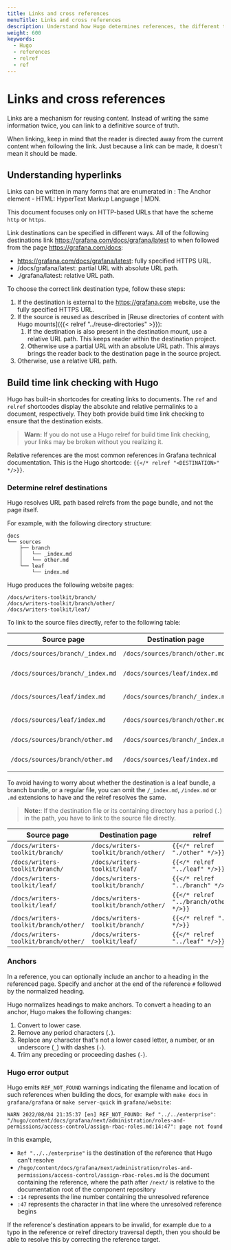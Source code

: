 ```yaml
---
title: Links and cross references
menuTitle: Links and cross references
description: Understand how Hugo determines references, the different types of references, and how to use them.
weight: 600
keywords:
  - Hugo
  - references
  - relref
  - ref
---
```


# Links and cross references

Links are a mechanism for reusing content.
Instead of writing the same information twice, you can link to a definitive source of truth.

When linking, keep in mind that the reader is directed away from the current content when following the link.
Just because a link can be made, it doesn't mean it should be made.

## Understanding hyperlinks

Links can be written in many forms that are enumerated in [<a>: The Anchor element - HTML: HyperText Markup Language | MDN](https://developer.mozilla.org/en-US/docs/Web/HTML/Element/a#href).

This document focuses only on HTTP-based URLs that have the scheme `http` or `https`.

Link destinations can be specified in different ways.
All of the following destinations link https://grafana.com/docs/grafana/latest to when followed from the page https://grafana.com/docs:

- https://grafana.com/docs/grafana/latest: fully specified HTTPS URL.
- /docs/grafana/latest: partial URL with absolute URL path.
- ./grafana/latest: relative URL path.

To choose the correct link destination type, follow these steps:

1. If the destination is external to the https://grafana.com website, use the fully specified HTTPS URL.
1. If the source is reused as described in [Reuse directories of content with Hugo mounts]({{< relref "../reuse-directories" >}}):
   1. If the destination is also present in the destination mount, use a relative URL path.
      This keeps reader within the destination project.
   1. Otherwise use a partial URL with an absolute URL path.
      This always brings the reader back to the destination page in the source project.
1. Otherwise, use a relative URL path.

## Build time link checking with Hugo

Hugo has built-in shortcodes for creating links to documents.
The `ref` and `relref` shortcodes display the absolute and relative permalinks to a document, respectively.
They both provide build time link checking to ensure that the destination exists.

> **Warn:** If you do not use a Hugo relref for build time link checking, your links may be broken without you realizing it.

Relative references are the most common references in Grafana technical documentation.
This is the Hugo shortcode: `{{</* relref "<DESTINATION>" */>}}`.

### Determine relref destinations

Hugo resolves URL path based relrefs from the page bundle, and not the page itself.

For example, with the following directory structure:

```
docs
└── sources
    ├── branch
    │   └── _index.md
    │   └── other.md
    └── leaf
        └── index.md
```

Hugo produces the following website pages:

```
/docs/writers-toolkit/branch/
/docs/writers-toolkit/branch/other/
/docs/writers-toolkit/leaf/
```

To link to the source files directly, refer to the following table:

| Source page                      | Destination page                 | relref                                     |
| -------------------------------- | -------------------------------- | ------------------------------------------ |
| `/docs/sources/branch/_index.md` | `/docs/sources/branch/other.md`  | `{{</* relref "other.md" */>}}`            |
| `/docs/sources/branch/_index.md` | `/docs/sources/leaf/index.md`    | `{{</* relref "../leaf/index.md" */>}}`    |
| `/docs/sources/leaf/index.md`    | `/docs/sources/branch/_index.md` | `{{</* relref "../branch/_index.md" */>}}` |
| `/docs/sources/leaf/index.md`    | `/docs/sources/branch/other.md`  | `{{</* relref "../branch/other.md" */>}}`  |
| `/docs/sources/branch/other.md`  | `/docs/sources/branch/_index.md` | `{{</* relref "./_index.md" */>}}`         |
| `/docs/sources/branch/other.md`  | `/docs/sources/leaf/index.md`    | `{{</* relref "../leaf/index.md" */>}}`    |

To avoid having to worry about whether the destination is a leaf bundle, a branch bundle, or a regular file, you can omit the `/_index.md`, `/index.md` or `.md` extensions to have and the relref resolves the same.

> **Note:**: If the destination file or its containing directory has a period (`.`) in the path, you have to link to the source file directly.

| Source page                           | Destination page                      | relref                                 |
| ------------------------------------- | ------------------------------------- | -------------------------------------- |
| `/docs/writers-toolkit/branch/`       | `/docs/writers-toolkit/branch/other/` | `{{</* relref "./other" */>}}`         |
| `/docs/writers-toolkit/branch/`       | `/docs/writers-toolkit/leaf/`         | `{{</* relref "../leaf" */>}}`         |
| `/docs/writers-toolkit/leaf/`         | `/docs/writers-toolkit/branch/`       | `{{</* relref "../branch" */>}}`       |
| `/docs/writers-toolkit/leaf/`         | `/docs/writers-toolkit/branch/other/` | `{{</* relref "../branch/other" */>}}` |
| `/docs/writers-toolkit/branch/other/` | `/docs/writers-toolkit/branch/`       | `{{</* relref "./" */>}}`              |
| `/docs/writers-toolkit/branch/other/` | `/docs/writers-toolkit/leaf/`         | `{{</* relref "../leaf" */>}}`         |

### Anchors

In a reference, you can optionally include an anchor to a heading in the referenced page.
Specify and anchor at the end of the reference `#` followed by the normalized heading.

Hugo normalizes headings to make anchors.
To convert a heading to an anchor, Hugo makes the following changes:

1. Convert to lower case.
1. Remove any period characters (`.`).
1. Replace any character that's not a lower cased letter, a number, or an underscore (`_`) with dashes (`-`).
1. Trim any preceding or proceeding dashes (`-`).

### Hugo error output

Hugo emits `REF_NOT_FOUND` warnings indicating the filename and location of such references when building the docs, for example with `make docs` in `grafana/grafana` or `make server-quick` in `grafana/website`:

```
WARN 2022/08/04 21:35:37 [en] REF_NOT_FOUND: Ref "../../enterprise": "/hugo/content/docs/grafana/next/administration/roles-and-permissions/access-control/assign-rbac-roles.md:14:47": page not found
```

In this example,

- `Ref "../../enterprise"` is the destination of the reference that Hugo can't resolve
- `/hugo/content/docs/grafana/next/administration/roles-and-permissions/access-control/assign-rbac-roles.md` is the document containing the reference, where the path after `/next/` is relative to the documentation root of the component repository
- `:14` represents the line number containing the unresolved reference
- `:47` represents the character in that line where the unresolved reference begins

If the reference's destination appears to be invalid, for example due to a typo in the reference or relref directory traversal depth, then you should be able to resolve this by correcting the reference target.
